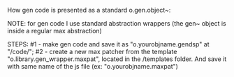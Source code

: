 How gen code is presented as a standard o.gen.object~: 

NOTE: for gen code I use standard abstraction wrappers (the gen~ object is inside a regular max abstraction)

STEPS: 
#1 - make gen code and save it as "o.yourobjname.gendsp" at "/code/"; 
#2 - create a new max patcher from the template "o.library.gen_wrapper.maxpat", located in the /templates folder. And save it with same name of the js file (ex: "o.yourobjname.maxpat")


